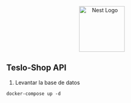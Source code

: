 <p align="center">
  <a href="http://nestjs.com/" target="blank"><img src="https://nestjs.com/img/logo-small.svg" width="120" alt="Nest Logo" /></a>
</p>

## Teslo-Shop API

1.  Levantar la base de datos

```
docker-compose up -d
```
